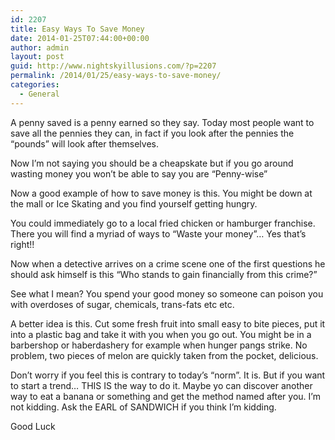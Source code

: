 ```yaml
---
id: 2207
title: Easy Ways To Save Money
date: 2014-01-25T07:44:00+00:00
author: admin
layout: post
guid: http://www.nightskyillusions.com/?p=2207
permalink: /2014/01/25/easy-ways-to-save-money/
categories:
  - General
---
```

A penny saved is a penny earned so they say. Today most people want to save all the pennies they can, in fact if you look after the pennies the &#8220;pounds&#8221; will look after themselves.

Now I&#8217;m not saying you should be a cheapskate but if you go around wasting money you won&#8217;t be able to say you are &#8220;Penny-wise&#8221;

Now a good example of how to save money is this. You might be down at the mall or Ice Skating and you find yourself getting hungry.

You could immediately go to a local fried chicken or hamburger franchise. There you will find a myriad of ways to &#8220;Waste your money&#8221;&#8230; Yes that&#8217;s right!!

Now when a detective arrives on a crime scene one of the first questions he should ask himself is this &#8220;Who stands to gain financially from this crime?&#8221;

See what I mean? You spend your good money so someone can poison you with overdoses of sugar, chemicals, trans-fats etc etc.

A better idea is this. Cut some fresh fruit into small easy to bite pieces, put it into a plastic bag and take it with you when you go out. You might be in a barbershop or haberdashery for example when hunger pangs strike. No problem, two pieces of melon are quickly taken from the pocket, delicious.

Don&#8217;t worry if you feel this is contrary to today&#8217;s &#8220;norm&#8221;. It is. But if you want to start a trend&#8230; THIS IS the way to do it. Maybe yo can discover another way to eat a banana or something and get the method named after you. I&#8217;m not kidding. Ask the EARL of SANDWICH if you think I&#8217;m kidding.

Good Luck